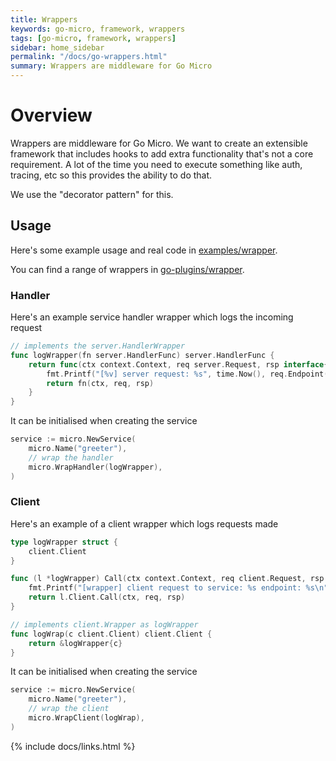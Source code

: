 ```yaml
---
title: Wrappers
keywords: go-micro, framework, wrappers
tags: [go-micro, framework, wrappers]
sidebar: home_sidebar
permalink: "/docs/go-wrappers.html"
summary: Wrappers are middleware for Go Micro
---
```


# Overview

Wrappers are middleware for Go Micro. We want to create an extensible framework that includes hooks to add extra 
functionality that's not a core requirement. A lot of the time you need to execute something like auth, tracing, etc 
so this provides the ability to do that.

We use the "decorator pattern" for this.

## Usage

Here's some example usage and real code in [examples/wrapper](https://github.com/micro/examples/tree/master/wrapper).

You can find a range of wrappers in [go-plugins/wrapper](https://github.com/micro/go-plugins/tree/master/wrapper).

### Handler

Here's an example service handler wrapper which logs the incoming request

```go
// implements the server.HandlerWrapper
func logWrapper(fn server.HandlerFunc) server.HandlerFunc {
	return func(ctx context.Context, req server.Request, rsp interface{}) error {
		fmt.Printf("[%v] server request: %s", time.Now(), req.Endpoint())
		return fn(ctx, req, rsp)
	}
}
```

It can be initialised when creating the service

```go
service := micro.NewService(
	micro.Name("greeter"),
	// wrap the handler
	micro.WrapHandler(logWrapper),
)
```

### Client

Here's an example of a client wrapper which logs requests made

```go
type logWrapper struct {
	client.Client
}

func (l *logWrapper) Call(ctx context.Context, req client.Request, rsp interface{}, opts ...client.CallOption) error {
	fmt.Printf("[wrapper] client request to service: %s endpoint: %s\n", req.Service(), req.Endpoint())
	return l.Client.Call(ctx, req, rsp)
}

// implements client.Wrapper as logWrapper
func logWrap(c client.Client) client.Client {
	return &logWrapper{c}
}
```

It can be initialised when creating the service

```go
service := micro.NewService(
	micro.Name("greeter"),
	// wrap the client
	micro.WrapClient(logWrap),
)
```

{% include docs/links.html %}

